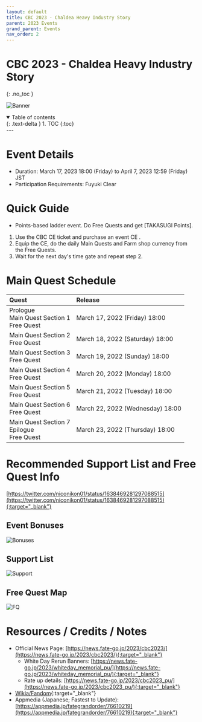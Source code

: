 ```yaml
---
layout: default
title: CBC 2023 - Chaldea Heavy Industry Story
parent: 2023 Events
grand_parent: Events
nav_order: 2
---
```


# CBC 2023 - Chaldea Heavy Industry Story
{: .no_toc }


![Banner](https://news.fate-go.jp/wp-content/uploads/2023/cbc2023_full_iaomx/top_banner.png)

<details open markdown="block">
  <summary>
    Table of contents
  </summary>
  {: .text-delta }
1. TOC
{:toc}
</details>
---

# Event Details
- Duration: March 17, 2023 18:00 (Friday) to April 7, 2023 12:59 (Friday) JST
- Participation Requirements: Fuyuki Clear

# Quick Guide
- Points-based ladder event. Do Free Quests and get [TAKASUGI Points].
1. Use the CBC CE ticket and purchase an event CE .
2. Equip the CE, do the daily Main Quests and Farm shop currency from the Free Quests.
3. Wait for the next day's time gate and repeat step 2.  

# Main Quest Schedule

| Quest | Release |
| :-- | :-- |
| Prologue<br/>Main Quest Section 1<br/>Free Quest | March 17, 2022 (Friday) 18:00 |
| Main Quest Section 2<br/>Free Quest | March 18, 2022 (Saturday) 18:00 |
| Main Quest Section 3<br/>Free Quest | March 19, 2022 (Sunday) 18:00 |
| Main Quest Section 4<br/>Free Quest | March 20, 2022 (Monday) 18:00 |
| Main Quest Section 5<br/>Free Quest | March 21, 2022 (Tuesday) 18:00 |
| Main Quest Section 6<br/>Free Quest | March 22, 2022 (Wednesday) 18:00 |
| Main Quest Section 7<br/>Epilogue<br/>Free Quest | March 23, 2022 (Thursday) 18:00 |

<!--
.edit #jp-guides 1086634185592143912 {
  "embeds": [
    {
      "title": "CBC 2023: Event Bonuses, Recommended Support and Free Quests",
      "description": "https://twitter.com/niconikon01/status/1638469281297088515\n\nLast Updated: <t:1679491500:R>",
      "image": "https://pbs.twimg.com/media/Fr0CiRjaUAAVH2L?format=jpg&name=4096x4096"
    },
    {
      "image": "https://pbs.twimg.com/media/Fr0CkhcaQAEzgYI?format=jpg&name=large"
    },
    {
      "image": "https://pbs.twimg.com/media/Fr0Cgk-acAEp2wn?format=jpg&name=4096x4096"
    }
  ]
}
-->

# Recommended Support List and Free Quest Info
[https://twitter.com/niconikon01/status/1638469281297088515](https://twitter.com/niconikon01/status/1638469281297088515){:target="_blank"}

## Event Bonuses
![Bonuses](https://pbs.twimg.com/media/Fr0CiRjaUAAVH2L?format=jpg&name=4096x4096)

## Support List

![Support](https://pbs.twimg.com/media/Fr0CkhcaQAEzgYI?format=jpg&name=large)

## Free Quest Map

![FQ](https://pbs.twimg.com/media/Fr0Cgk-acAEp2wn?format=jpg&name=4096x4096)

# Resources / Credits / Notes

- Official News Page: [https://news.fate-go.jp/2023/cbc2023/](https://news.fate-go.jp/2023/cbc2023/){:target="_blank"}
  - White Day Rerun Banners: [https://news.fate-go.jp/2023/whiteday_memorial_pu/](https://news.fate-go.jp/2023/whiteday_memorial_pu/){:target="_blank"} 
  - Rate up details: [https://news.fate-go.jp/2023/cbc2023_pu/](https://news.fate-go.jp/2023/cbc2023_pu/){:target="_blank"}
- [Wikia/Fandom](https://fategrandorder.fandom.com/wiki/Chaldea_Boys_Collection_2023){:target="_blank"}
- Appmedia (Japanese; Fastest to Update): [https://appmedia.jp/fategrandorder/76610219](https://appmedia.jp/fategrandorder/76610219){:target="_blank"}